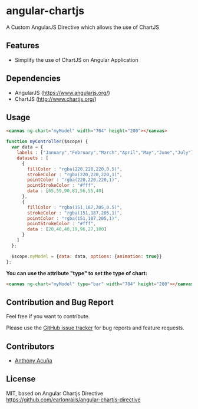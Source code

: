 angular-chartjs
===============

A Custom AngularJS Directive which allows the use of ChartJS


Features
--------
* Simplify the use of ChartJS on Angular Application

Dependencies
--------
* AngularJS (https://www.angularjs.org/)
* ChartJS (http://www.chartjs.org/)

Usage
--------
``` html
<canvas ng-chart="myModel" width="704" height="200"></canvas>
``` 
``` js
function myController($scope) {
  var data = {
    labels : ["January","February","March","April","May","June","July"],
    datasets : [
      {
        fillColor : "rgba(220,220,220,0.5)",
        strokeColor : "rgba(220,220,220,1)",
        pointColor : "rgba(220,220,220,1)",
        pointStrokeColor : "#fff",
        data : [65,59,90,81,56,55,40]
      },
      {
        fillColor : "rgba(151,187,205,0.5)",
        strokeColor : "rgba(151,187,205,1)",
        pointColor : "rgba(151,187,205,1)",
        pointStrokeColor : "#fff",
        data : [28,48,40,19,96,27,100]
      }
    ]
  };

  $scope.myModel = {data: data, options: {animation: true}}
};
``` 
**You can use the attribute "type" to set the type of chart:**
``` html
<canvas ng-chart="myModel" type="bar" width="704" height="200"></canvas>
```

Contribution and Bug Report
--------
Feel free if you want to contribute. 

Please use the [GitHub issue tracker](https://github.com/creaworlds/angular-chartjs/issues) for bug
reports and feature requests.

Contributors
--------
 - [Anthony Acuña](http://www.creaworlds.com.mx/)

License
--------
MIT, based on Angular Chartjs Directive
https://github.com/earlonrails/angular-chartjs-directive
